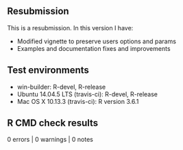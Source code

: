 ## Resubmission
This is a resubmission. In this version I have:

* Modified vignette to preserve users options and params
* Examples and documentation fixes and improvements

## Test environments
* win-builder: R-devel, R-release
* Ubuntu 14.04.5 LTS (travis-ci): R-devel, R-release
* Mac OS X 10.13.3 (travis-ci): R version 3.6.1 

## R CMD check results

0 errors | 0 warnings | 0 notes
